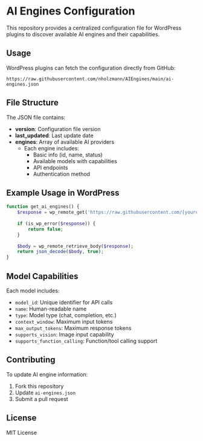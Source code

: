 # AI Engines Configuration

This repository provides a centralized configuration file for WordPress plugins to discover available AI engines and their capabilities.

## Usage

WordPress plugins can fetch the configuration directly from GitHub:

```
https://raw.githubusercontent.com/nholzmann/AIEngines/main/ai-engines.json
```

## File Structure

The JSON file contains:

- **version**: Configuration file version
- **last_updated**: Last update date
- **engines**: Array of available AI providers
  - Each engine includes:
    - Basic info (id, name, status)
    - Available models with capabilities
    - API endpoints
    - Authentication method

## Example Usage in WordPress

```php
function get_ai_engines() {
    $response = wp_remote_get('https://raw.githubusercontent.com/[yourusername]/AIEngines/main/ai-engines.json');
    
    if (is_wp_error($response)) {
        return false;
    }
    
    $body = wp_remote_retrieve_body($response);
    return json_decode($body, true);
}
```

## Model Capabilities

Each model includes:
- `model_id`: Unique identifier for API calls
- `name`: Human-readable name
- `type`: Model type (chat, completion, etc.)
- `context_window`: Maximum input tokens
- `max_output_tokens`: Maximum response tokens
- `supports_vision`: Image input capability
- `supports_function_calling`: Function/tool calling support

## Contributing

To update AI engine information:
1. Fork this repository
2. Update `ai-engines.json`
3. Submit a pull request

## License

MIT License
